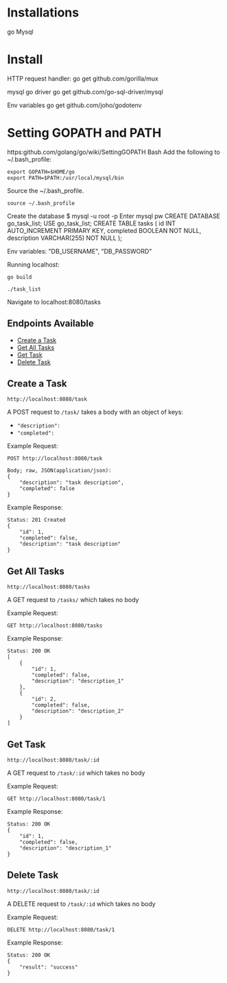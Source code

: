# Installations
go
Mysql

# Install
HTTP request handler:
go get github.com/gorilla/mux

mysql go driver
go get github.com/go-sql-driver/mysql

Env variables
go get github.com/joho/godotenv


# Setting GOPATH and PATH
https:github.com/golang/go/wiki/SettingGOPATH
Bash
Add the following to ~/.bash_profile:
```
export GOPATH=$HOME/go
export PATH=$PATH:/usr/local/mysql/bin
```
Source the ~/.bash_profile.
```
source ~/.bash_profile
```

Create the database
$ mysql -u root -p
Enter mysql pw
CREATE DATABASE go_task_list;
USE go_task_list;
CREATE TABLE tasks (
   id INT AUTO_INCREMENT PRIMARY KEY,
   completed BOOLEAN NOT NULL,
   description VARCHAR(255) NOT NULL
);

Env variables:
"DB_USERNAME", "DB_PASSWORD"

Running localhost:
```
go build
```
```
./task_list
```
Navigate to localhost:8080/tasks



## Endpoints Available

+ [Create a Task](#create_task)
+ [Get All Tasks](#get_all_tasks)
+ [Get Task](#get_a_task)
+ [Delete Task](#delete_a_task)

## <a name="create_task"></a>Create a Task
`http://localhost:8080/task`

A POST request to `/task/` takes a body with an object of keys:
* `"description":`
* `"completed":`

Example Request:
```
POST http://localhost:8080/task

Body; raw, JSON(application/json):
{
	"description": "task description",
	"completed": false
}
```

Example Response:
```
Status: 201 Created
{
    "id": 1,
    "completed": false,
    "description": "task description"
}
```

## <a name="get_all_tasks"></a>Get All Tasks
`http://localhost:8080/tasks`

A GET request to `/tasks/` which takes no body

Example Request:
```
GET http://localhost:8080/tasks
```

Example Response:
```
Status: 200 OK
[
    {
        "id": 1,
        "completed": false,
        "description": "description_1"
    },
    {
        "id": 2,
        "completed": false,
        "description": "description_2"
    }
]
```

## <a name="get_a_task"></a>Get Task
`http://localhost:8080/task/:id`

A GET request to `/task/:id` which takes no body

Example Request:
```
GET http://localhost:8080/task/1
```

Example Response:
```
Status: 200 OK
{
    "id": 1,
    "completed": false,
    "description": "description_1"
}
```

## <a name="delete_a_task"></a>Delete Task
`http://localhost:8080/task/:id`

A DELETE request to `/task/:id` which takes no body

Example Request:
```
DELETE http://localhost:8080/task/1
```

Example Response:
```
Status: 200 OK
{
    "result": "success"
}
```
